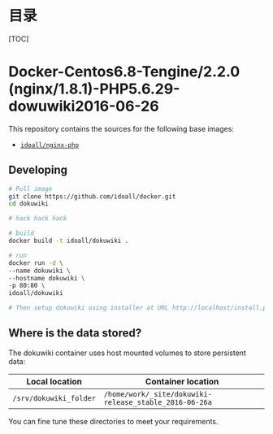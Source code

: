 # 目录

[TOC]

# Docker-Centos6.8-Tengine/2.2.0 (nginx/1.8.1)-PHP5.6.29-dowuwiki2016-06-26


This repository contains the sources for the following base images:
- [`idoall/nginx-php`](https://hub.docker.com/r/idoall/nginx-php/)


## Developing

```bash
# Pull image
git clone https://github.com/idoall/docker.git
cd dokuwiki

# hack hack hack

# build
docker build -t idoall/dokuwiki .

# run
docker run -d \
--name dokuwiki \
--hostname dokuwiki \
-p 80:80 \
idoall/dokuwiki

# Then setup dokuwiki using installer at URL http://localhost/install.php
```


## Where is the data stored? 

The dokuwiki container uses host mounted volumes to store persistent data:

| Local location         | Container location                       |
| ---------------------- | ---------------------------------------- |
| `/srv/dokuwiki_folder` | `/home/work/_site/dokuwiki-release_stable_2016-06-26a` |

You can fine tune these directories to meet your requirements.